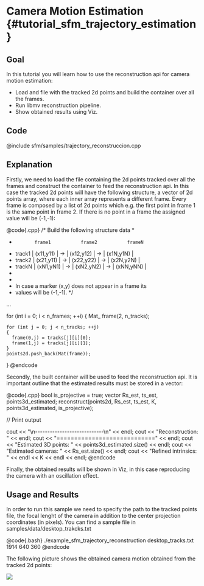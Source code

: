 Camera Motion Estimation {#tutorial_sfm_trajectory_estimation}
========================

Goal
----

In this tutorial you will learn how to use the reconstruction api for camera motion estimation:

-   Load and file with the tracked 2d points and build the container over all the frames.
-   Run libmv reconstruction pipeline.
-   Show obtained results using Viz.


Code
----

@include sfm/samples/trajectory_reconstruccion.cpp

Explanation
-----------

Firstly, we need to load the file containing the 2d points tracked over all the frames and construct the container to feed the reconstruction api. In this case the tracked 2d points will have the following structure, a vector of 2d points array, where each inner array represents a different frame. Every frame is composed by a list of 2d points which e.g. the first point in frame 1 is the same point in frame 2. If there is no point in a frame the assigned value will be (-1,-1):

@code{.cpp}
  /* Build the following structure data
   *
   *            frame1           frame2           frameN
   *  track1 | (x11,y11) | -> | (x12,y12) | -> | (x1N,y1N) |
   *  track2 | (x21,y11) | -> | (x22,y22) | -> | (x2N,y2N) |
   *  trackN | (xN1,yN1) | -> | (xN2,yN2) | -> | (xNN,yNN) |
   *
   *
   *  In case a marker (x,y) does not appear in a frame its
   *  values will be (-1,-1).
   */

   ...

  for (int i = 0; i < n_frames; ++i)
  {
    Mat_<double> frame(2, n_tracks);

    for (int j = 0; j < n_tracks; ++j)
    {
      frame(0,j) = tracks[j][i][0];
      frame(1,j) = tracks[j][i][1];
    }
    points2d.push_back(Mat(frame));
  }
@endcode

Secondly, the built container will be used to feed the reconstruction api. It is important outline that the estimated results must be stored in a vector<Mat>:

@code{.cpp}
  bool is_projective = true;
  vector<Mat> Rs_est, ts_est, points3d_estimated;
  reconstruct(points2d, Rs_est, ts_est, K, points3d_estimated, is_projective);

  // Print output

  cout << "\n----------------------------\n" << endl;
  cout << "Reconstruction: " << endl;
  cout << "============================" << endl;
  cout << "Estimated 3D points: " << points3d_estimated.size() << endl;
  cout << "Estimated cameras: " << Rs_est.size() << endl;
  cout << "Refined intrinsics: " << endl << K << endl << endl;
@endcode

Finally, the obtained results will be shown in Viz, in this case reproducing the camera with an oscillation effect.

Usage and Results
-----------------

In order to run this sample we need to specify the path to the tracked points file, the focal lenght of the camera in addition to the center projection coordinates (in pixels). You can find a sample file in samples/data/desktop_trakcks.txt

@code{.bash}
  ./example_sfm_trajectory_reconstruction desktop_tracks.txt 1914 640 360
@endcode

The following picture shows the obtained camera motion obtained from the tracked 2d points:

![](pics/desktop_trajectory.png)